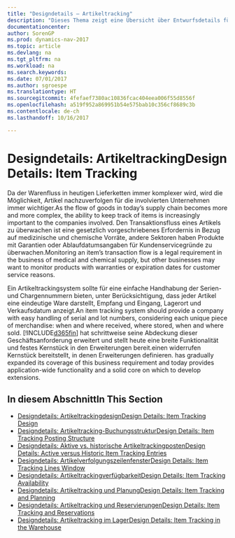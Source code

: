 ```yaml
---
title: "Designdetails – Artikeltracking"
description: "Dieses Thema zeigt eine Übersicht über Entwurfsdetails für Artikeltracking."
documentationcenter: 
author: SorenGP
ms.prod: dynamics-nav-2017
ms.topic: article
ms.devlang: na
ms.tgt_pltfrm: na
ms.workload: na
ms.search.keywords: 
ms.date: 07/01/2017
ms.author: sgroespe
ms.translationtype: HT
ms.sourcegitcommit: 4fefaef7380ac10836fcac404eea006f55d8556f
ms.openlocfilehash: a519f952a869951b54e575bab10c356cf8689c3b
ms.contentlocale: de-ch
ms.lasthandoff: 10/16/2017

---
```

# <a name="design-details-item-tracking"></a><span data-ttu-id="fd6a7-103">Designdetails: Artikeltracking</span><span class="sxs-lookup"><span data-stu-id="fd6a7-103">Design Details: Item Tracking</span></span>
<span data-ttu-id="fd6a7-104">Da der Warenfluss in heutigen Lieferketten immer komplexer wird, wird die Möglichkeit, Artikel nachzuverfolgen für die involvierten Unternehmen immer wichtiger.</span><span class="sxs-lookup"><span data-stu-id="fd6a7-104">As the flow of goods in today’s supply chain becomes more and more complex, the ability to keep track of items is increasingly important to the companies involved.</span></span> <span data-ttu-id="fd6a7-105">Den Transaktionsfluss eines Artikels zu überwachen ist eine gesetzlich vorgeschriebenes Erfordernis in Bezug auf medizinische und chemische Vorräte, andere Sektoren haben Produkte mit Garantien oder Ablaufdatumsangaben für Kundenservicegründe zu überwachen.</span><span class="sxs-lookup"><span data-stu-id="fd6a7-105">Monitoring an item’s transaction flow is a legal requirement in the business of medical and chemical supply, but other businesses may want to monitor products with warranties or expiration dates for customer service reasons.</span></span>  

<span data-ttu-id="fd6a7-106">Ein Artikeltrackingsystem sollte für eine einfache Handhabung der Serien- und Chargennummern bieten, unter Berücksichtigung, dass jeder Artikel eine eindeutige Ware darstellt, Empfang und Eingang, Lagerort und Verkaufsdatum anzeigt.</span><span class="sxs-lookup"><span data-stu-id="fd6a7-106">An item tracking system should provide a company with easy handling of serial and lot numbers, considering each unique piece of merchandise: when and where received, where stored, when and where sold.</span></span> [!INCLUDE[d365fin](includes/d365fin_md.md)]<span data-ttu-id="fd6a7-107"> hat schrittweise seine Abdeckung dieser Geschäftsanforderung erweitert und stellt heute eine breite Funktionalität und festes Kernstück in den Erweiterungen bereit.einen widerrufen Kernstück bereitstellt, in denen Erweiterungen definieren.</span><span class="sxs-lookup"><span data-stu-id="fd6a7-107"> has gradually expanded its coverage of this business requirement and today provides application-wide functionality and a solid core on which to develop extensions.</span></span>  

## <a name="in-this-section"></a><span data-ttu-id="fd6a7-108">In diesem Abschnitt</span><span class="sxs-lookup"><span data-stu-id="fd6a7-108">In This Section</span></span>  
* [<span data-ttu-id="fd6a7-109">Designdetails: Artikeltrackingdesign</span><span class="sxs-lookup"><span data-stu-id="fd6a7-109">Design Details: Item Tracking Design</span></span>](design-details-item-tracking-design.md)  
* [<span data-ttu-id="fd6a7-110">Designdetails: Artikeltracking-Buchungsstruktur</span><span class="sxs-lookup"><span data-stu-id="fd6a7-110">Design Details: Item Tracking Posting Structure</span></span>](design-details-item-tracking-posting-structure.md)  
* [<span data-ttu-id="fd6a7-111">Designdetails: Aktive vs. historische Artikeltrackingposten</span><span class="sxs-lookup"><span data-stu-id="fd6a7-111">Design Details: Active versus Historic Item Tracking Entries</span></span>](design-details-active-versus-historic-item-tracking-entries.md)  
* [<span data-ttu-id="fd6a7-112">Designdetails: Artikelverfolgungszeilenfenster</span><span class="sxs-lookup"><span data-stu-id="fd6a7-112">Design Details: Item Tracking Lines Window</span></span>](design-details-item-tracking-lines-window.md)  
* [<span data-ttu-id="fd6a7-113">Designdetails: Artikeltrackingverfügbarkeit</span><span class="sxs-lookup"><span data-stu-id="fd6a7-113">Design Details: Item Tracking Availability</span></span>](design-details-item-tracking-availability.md)  
* [<span data-ttu-id="fd6a7-114">Designdetails: Artikeltracking und Planung</span><span class="sxs-lookup"><span data-stu-id="fd6a7-114">Design Details: Item Tracking and Planning</span></span>](design-details-item-tracking-and-planning.md)  
* [<span data-ttu-id="fd6a7-115">Designdetails: Artikeltracking und Reservierungen</span><span class="sxs-lookup"><span data-stu-id="fd6a7-115">Design Details: Item Tracking and Reservations</span></span>](design-details-item-tracking-and-reservations.md)  
* [<span data-ttu-id="fd6a7-116">Designdetails: Artikeltracking im Lager</span><span class="sxs-lookup"><span data-stu-id="fd6a7-116">Design Details: Item Tracking in the Warehouse</span></span>](design-details-item-tracking-in-the-warehouse.md)

